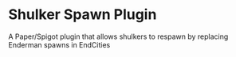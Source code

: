 # Shulker Spawn Plugin

A Paper/Spigot plugin that allows shulkers to respawn by replacing Enderman spawns in EndCities
